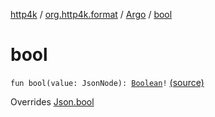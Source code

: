 [http4k](../../index.md) / [org.http4k.format](../index.md) / [Argo](index.md) / [bool](./bool.md)

# bool

`fun bool(value: JsonNode): `[`Boolean`](https://kotlinlang.org/api/latest/jvm/stdlib/kotlin/-boolean/index.html)`!` [(source)](https://github.com/http4k/http4k/blob/master/http4k-format-argo/src/main/kotlin/org/http4k/format/Argo.kt#L62)

Overrides [Json.bool](../-json/bool.md)

